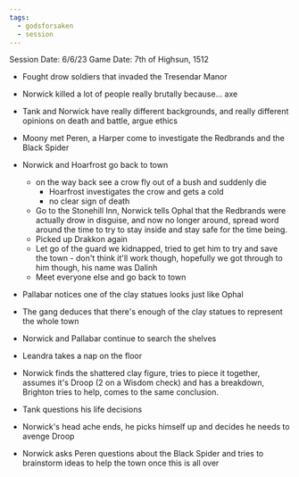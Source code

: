 ```yaml
---
tags:
  - godsforsaken
  - session
---
```

Session Date: 6/6/23
Game Date: 7th of Highsun, 1512

- Fought drow soldiers that invaded the Tresendar Manor
- Norwick killed a lot of people really brutally because... axe
- Tank and Norwick have really different backgrounds, and really different opinions on death and battle, argue ethics
- Moony met Peren, a Harper come to investigate the Redbrands and the Black Spider
- Norwick and Hoarfrost go back to town
	- on the way back see a crow fly out of a bush and suddenly die
		- Hoarfrost investigates the crow and gets a cold
		- no clear sign of death
	- Go to the Stonehill Inn, Norwick tells Ophal that the Redbrands were actually drow in disguise, and now no longer around, spread word around the time to try to stay inside and stay safe for the time being.
	- Picked up Drakkon again
	- Let go of the guard we kidnapped, tried to get him to try and save the town - don't think it'll work though, hopefully we got through to him though, his name was Dalinh
	- Meet everyone else and go back to town

- Pallabar notices one of the clay statues looks just like Ophal
- The gang deduces that there's enough of the clay statues to represent the whole town
- Norwick and Pallabar continue to search the shelves
- Leandra takes a nap on the floor
- Norwick finds the shattered clay figure, tries to piece it together, assumes it's Droop (2 on a Wisdom check) and has a breakdown, Brighton tries to help, comes to the same conclusion.
- Tank questions his life decisions
- Norwick's head ache ends, he picks himself up and decides he needs to avenge Droop
- Norwick asks Peren questions about the Black Spider and tries to brainstorm ideas to help the town once this is all over